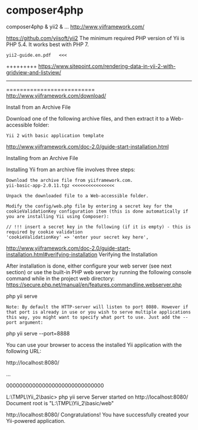 # composer4php
composer4php &amp; yii2 &amp; ...
http://www.yiiframework.com/


https://github.com/yiisoft/yii2
	The minimum required PHP version of Yii is PHP 5.4.
	It works best with PHP 7.

	yii2-guide.en.pdf	<<<

+++++++++
https://www.sitepoint.com/rendering-data-in-yii-2-with-gridview-and-listview/

--------------
==========================
http://www.yiiframework.com/download/


Install from an Archive File

Download one of the following archive files, and then extract it to a Web-accessible folder:

    Yii 2 with basic application template


http://www.yiiframework.com/doc-2.0/guide-start-installation.html


Installing from an Archive File

Installing Yii from an archive file involves three steps:

    Download the archive file from yiiframework.com.
	yii-basic-app-2.0.11.tgz <<<<<<<<<<<<<<<<

    Unpack the downloaded file to a Web-accessible folder.

    Modify the config/web.php file by entering a secret key for the cookieValidationKey configuration item (this is done automatically if you are installing Yii using Composer):

    // !!! insert a secret key in the following (if it is empty) - this is required by cookie validation
    'cookieValidationKey' => 'enter your secret key here',

http://www.yiiframework.com/doc-2.0/guide-start-installation.html#verifying-installation
Verifying the Installation

After installation is done, either configure your web server (see next section) or use the built-in PHP web server by running the following console command while in the project web directory:
	https://secure.php.net/manual/en/features.commandline.webserver.php

php yii serve

    Note: By default the HTTP-server will listen to port 8080. However if that port is already in use or you wish to serve multiple applications this way, you might want to specify what port to use. Just add the --port argument:

php yii serve --port=8888

You can use your browser to access the installed Yii application with the following URL:

http://localhost:8080/

...

000000000000000000000000000000

L:\TMPL\Yii_2\basic>
php yii serve
Server started on http://localhost:8080/
Document root is "L:\TMPL\Yii_2\basic/web"


http://localhost:8080/
        Congratulations!
    You have successfully created your Yii-powered application.
